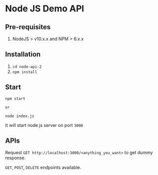 # Node JS Demo API

## Pre-requisites

1. NodeJS > v10.x.x and NPM > 6.x.x

## Installation

1. `cd node-api-2`
1. `npm install`

## Start

```
npm start

or

node index.js
```

It will start node js server on port `3000`

## APIs

Request `GET http://localhost:3000/<anything_you_want>` to get dummy response.  

`GET`, `POST`, `DELETE` endpoints available.